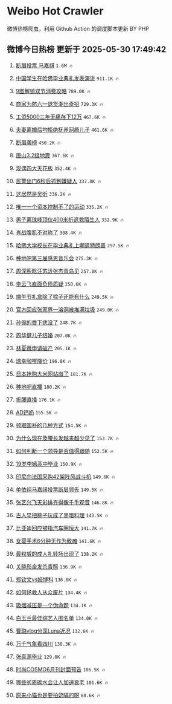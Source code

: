 # Weibo Hot Crawler 



微博热榜爬虫，利用 Github Action 的调度脚本更新 BY PHP 


## 微博今日热榜 更新于 2025-05-30 17:49:42 
1. [断眉投票 马嘉祺](https://s.weibo.com/weibo?q=%E6%96%AD%E7%9C%89%E6%8A%95%E7%A5%A8%20%E9%A9%AC%E5%98%89%E7%A5%BA&t=31&band_rank=1&Refer=top) `1.6M 🔥` 

1. [中国学生在哈佛毕业典礼发表演讲](https://s.weibo.com/weibo?q=%23%E4%B8%AD%E5%9B%BD%E5%AD%A6%E7%94%9F%E5%9C%A8%E5%93%88%E4%BD%9B%E6%AF%95%E4%B8%9A%E5%85%B8%E7%A4%BC%E5%8F%91%E8%A1%A8%E6%BC%94%E8%AE%B2%23&t=31&band_rank=2&Refer=top) `911.1K 🔥` 

1. [9图解锁双节消费攻略](https://s.weibo.com/weibo?q=%239%E5%9B%BE%E8%A7%A3%E9%94%81%E5%8F%8C%E8%8A%82%E6%B6%88%E8%B4%B9%E6%94%BB%E7%95%A5%23&t=31&band_rank=3&Refer=top) `789.0K 🔥` 

1. [商家为防六一退货潮出奇招](https://s.weibo.com/weibo?q=%23%E5%95%86%E5%AE%B6%E4%B8%BA%E9%98%B2%E5%85%AD%E4%B8%80%E9%80%80%E8%B4%A7%E6%BD%AE%E5%87%BA%E5%A5%87%E6%8B%9B%23&t=31&band_rank=4&Refer=top) `729.3K 🔥` 

1. [工资5000三年无痛存下12万](https://s.weibo.com/weibo?q=%E5%B7%A5%E8%B5%845000%E4%B8%89%E5%B9%B4%E6%97%A0%E7%97%9B%E5%AD%98%E4%B8%8B12%E4%B8%87&t=31&band_rank=5&Refer=top) `467.6K 🔥` 

1. [夫妻离婚后均拒绝抚养网瘾儿子](https://s.weibo.com/weibo?q=%23%E5%A4%AB%E5%A6%BB%E7%A6%BB%E5%A9%9A%E5%90%8E%E5%9D%87%E6%8B%92%E7%BB%9D%E6%8A%9A%E5%85%BB%E7%BD%91%E7%98%BE%E5%84%BF%E5%AD%90%23&t=31&band_rank=6&Refer=top) `461.6K 🔥` 

1. [断眉袭榜](https://s.weibo.com/weibo?q=%23%E6%96%AD%E7%9C%89%E8%A2%AD%E6%A6%9C%23&t=31&band_rank=7&Refer=top) `450.2K 🔥` 

1. [唐山3.2级地震](https://s.weibo.com/weibo?q=%E5%94%90%E5%B1%B13.2%E7%BA%A7%E5%9C%B0%E9%9C%87&t=31&band_rank=8&Refer=top) `367.6K 🔥` 

1. [现偶四大天花板](https://s.weibo.com/weibo?q=%E7%8E%B0%E5%81%B6%E5%9B%9B%E5%A4%A7%E5%A4%A9%E8%8A%B1%E6%9D%BF&t=31&band_rank=9&Refer=top) `352.4K 🔥` 

1. [民警出门6秒后抓到嫌疑人](https://s.weibo.com/weibo?q=%23%E6%B0%91%E8%AD%A6%E5%87%BA%E9%97%A86%E7%A7%92%E5%90%8E%E6%8A%93%E5%88%B0%E5%AB%8C%E7%96%91%E4%BA%BA%23&t=31&band_rank=10&Refer=top) `337.0K 🔥` 

1. [这居然是吴昕](https://s.weibo.com/weibo?q=%E8%BF%99%E5%B1%85%E7%84%B6%E6%98%AF%E5%90%B4%E6%98%95&t=31&band_rank=11&Refer=top) `336.2K 🔥` 

1. [唯一一个资本控制不了的运动](https://s.weibo.com/weibo?q=%E5%94%AF%E4%B8%80%E4%B8%80%E4%B8%AA%E8%B5%84%E6%9C%AC%E6%8E%A7%E5%88%B6%E4%B8%8D%E4%BA%86%E7%9A%84%E8%BF%90%E5%8A%A8&t=31&band_rank=12&Refer=top) `335.2K 🔥` 

1. [男子离珠峰顶仅400米折返救陌生人](https://s.weibo.com/weibo?q=%23%E7%94%B7%E5%AD%90%E7%A6%BB%E7%8F%A0%E5%B3%B0%E9%A1%B6%E4%BB%85400%E7%B1%B3%E6%8A%98%E8%BF%94%E6%95%91%E9%99%8C%E7%94%9F%E4%BA%BA%23&t=31&band_rank=13&Refer=top) `332.9K 🔥` 

1. [肖战腹肌不对称了](https://s.weibo.com/weibo?q=%23%E8%82%96%E6%88%98%E8%85%B9%E8%82%8C%E4%B8%8D%E5%AF%B9%E7%A7%B0%E4%BA%86%23&t=31&band_rank=14&Refer=top) `308.4K 🔥` 

1. [哈佛大学校长在毕业典礼上嘲讽特朗普](https://s.weibo.com/weibo?q=%23%E5%93%88%E4%BD%9B%E5%A4%A7%E5%AD%A6%E6%A0%A1%E9%95%BF%E5%9C%A8%E6%AF%95%E4%B8%9A%E5%85%B8%E7%A4%BC%E4%B8%8A%E5%98%B2%E8%AE%BD%E7%89%B9%E6%9C%97%E6%99%AE%23&t=31&band_rank=15&Refer=top) `297.5K 🔥` 

1. [种地吧第三届感恩音乐会](https://s.weibo.com/weibo?q=%23%E7%A7%8D%E5%9C%B0%E5%90%A7%E7%AC%AC%E4%B8%89%E5%B1%8A%E6%84%9F%E6%81%A9%E9%9F%B3%E4%B9%90%E4%BC%9A%23&t=31&band_rank=16&Refer=top) `275.3K 🔥` 

1. [周深鹿晗汪苏泷张杰青岛见](https://s.weibo.com/weibo?q=%23%E5%91%A8%E6%B7%B1%E9%B9%BF%E6%99%97%E6%B1%AA%E8%8B%8F%E6%B3%B7%E5%BC%A0%E6%9D%B0%E9%9D%92%E5%B2%9B%E8%A7%81%23&t=31&band_rank=17&Refer=top) `257.0K 🔥` 

1. [李云飞直面负债质疑](https://s.weibo.com/weibo?q=%23%E6%9D%8E%E4%BA%91%E9%A3%9E%E7%9B%B4%E9%9D%A2%E8%B4%9F%E5%80%BA%E8%B4%A8%E7%96%91%23&t=31&band_rank=18&Refer=top) `250.6K 🔥` 

1. [端午节礼盒除了粽子还能有什么](https://s.weibo.com/weibo?q=%E7%AB%AF%E5%8D%88%E8%8A%82%E7%A4%BC%E7%9B%92%E9%99%A4%E4%BA%86%E7%B2%BD%E5%AD%90%E8%BF%98%E8%83%BD%E6%9C%89%E4%BB%80%E4%B9%88&t=31&band_rank=19&Refer=top) `249.5K 🔥` 

1. [官方回应张家界一溶洞被堆满垃圾](https://s.weibo.com/weibo?q=%23%E5%AE%98%E6%96%B9%E5%9B%9E%E5%BA%94%E5%BC%A0%E5%AE%B6%E7%95%8C%E4%B8%80%E6%BA%B6%E6%B4%9E%E8%A2%AB%E5%A0%86%E6%BB%A1%E5%9E%83%E5%9C%BE%23&t=31&band_rank=20&Refer=top) `249.0K 🔥` 

1. [孙俪的唇下痣没了](https://s.weibo.com/weibo?q=%23%E5%AD%99%E4%BF%AA%E7%9A%84%E5%94%87%E4%B8%8B%E7%97%A3%E6%B2%A1%E4%BA%86%23&t=31&band_rank=21&Refer=top) `248.7K 🔥` 

1. [周华健儿子结婚](https://s.weibo.com/weibo?q=%23%E5%91%A8%E5%8D%8E%E5%81%A5%E5%84%BF%E5%AD%90%E7%BB%93%E5%A9%9A%23&t=31&band_rank=22&Refer=top) `207.0K 🔥` 

1. [林夏薇申请破产](https://s.weibo.com/weibo?q=%23%E6%9E%97%E5%A4%8F%E8%96%87%E7%94%B3%E8%AF%B7%E7%A0%B4%E4%BA%A7%23&t=31&band_rank=23&Refer=top) `205.1K 🔥` 

1. [瑞幸咖啡降价](https://s.weibo.com/weibo?q=%23%E7%91%9E%E5%B9%B8%E5%92%96%E5%95%A1%E9%99%8D%E4%BB%B7%23&t=31&band_rank=24&Refer=top) `196.8K 🔥` 

1. [日本抢购大米网站崩了](https://s.weibo.com/weibo?q=%23%E6%97%A5%E6%9C%AC%E6%8A%A2%E8%B4%AD%E5%A4%A7%E7%B1%B3%E7%BD%91%E7%AB%99%E5%B4%A9%E4%BA%86%23&t=31&band_rank=25&Refer=top) `181.7K 🔥` 

1. [种地吧直播](https://s.weibo.com/weibo?q=%E7%A7%8D%E5%9C%B0%E5%90%A7%E7%9B%B4%E6%92%AD&t=31&band_rank=26&Refer=top) `180.2K 🔥` 

1. [折腰直播](https://s.weibo.com/weibo?q=%E6%8A%98%E8%85%B0%E7%9B%B4%E6%92%AD&t=31&band_rank=27&Refer=top) `176.1K 🔥` 

1. [AD钙奶](https://s.weibo.com/weibo?q=AD%E9%92%99%E5%A5%B6&t=31&band_rank=28&Refer=top) `155.5K 🔥` 

1. [领取国补的几种方式](https://s.weibo.com/weibo?q=%E9%A2%86%E5%8F%96%E5%9B%BD%E8%A1%A5%E7%9A%84%E5%87%A0%E7%A7%8D%E6%96%B9%E5%BC%8F&t=31&band_rank=29&Refer=top) `154.5K 🔥` 

1. [为什么现在及腰长发越来越少见了](https://s.weibo.com/weibo?q=%E4%B8%BA%E4%BB%80%E4%B9%88%E7%8E%B0%E5%9C%A8%E5%8F%8A%E8%85%B0%E9%95%BF%E5%8F%91%E8%B6%8A%E6%9D%A5%E8%B6%8A%E5%B0%91%E8%A7%81%E4%BA%86&t=31&band_rank=30&Refer=top) `153.7K 🔥` 

1. [如何判断一个领导是否值得跟随](https://s.weibo.com/weibo?q=%E5%A6%82%E4%BD%95%E5%88%A4%E6%96%AD%E4%B8%80%E4%B8%AA%E9%A2%86%E5%AF%BC%E6%98%AF%E5%90%A6%E5%80%BC%E5%BE%97%E8%B7%9F%E9%9A%8F&t=31&band_rank=31&Refer=top) `152.5K 🔥` 

1. [19岁李嫣高中毕业](https://s.weibo.com/weibo?q=%2319%E5%B2%81%E6%9D%8E%E5%AB%A3%E9%AB%98%E4%B8%AD%E6%AF%95%E4%B8%9A%23&t=31&band_rank=32&Refer=top) `150.9K 🔥` 

1. [印尼向法国采购42架阵风战斗机](https://s.weibo.com/weibo?q=%E5%8D%B0%E5%B0%BC%E5%90%91%E6%B3%95%E5%9B%BD%E9%87%87%E8%B4%AD42%E6%9E%B6%E9%98%B5%E9%A3%8E%E6%88%98%E6%96%97%E6%9C%BA&t=31&band_rank=33&Refer=top) `149.6K 🔥` 

1. [单依纯马嘉祺投票断层领先](https://s.weibo.com/weibo?q=%23%E5%8D%95%E4%BE%9D%E7%BA%AF%E9%A9%AC%E5%98%89%E7%A5%BA%E6%8A%95%E7%A5%A8%E6%96%AD%E5%B1%82%E9%A2%86%E5%85%88%23&t=31&band_rank=34&Refer=top) `149.5K 🔥` 

1. [张艺兴飞天彩排齐得像千手观音](https://s.weibo.com/weibo?q=%E5%BC%A0%E8%89%BA%E5%85%B4%E9%A3%9E%E5%A4%A9%E5%BD%A9%E6%8E%92%E9%BD%90%E5%BE%97%E5%83%8F%E5%8D%83%E6%89%8B%E8%A7%82%E9%9F%B3&t=31&band_rank=35&Refer=top) `146.8K 🔥` 

1. [古人早把粽子玩成了黑暗料理](https://s.weibo.com/weibo?q=%23%E5%8F%A4%E4%BA%BA%E6%97%A9%E6%8A%8A%E7%B2%BD%E5%AD%90%E7%8E%A9%E6%88%90%E4%BA%86%E9%BB%91%E6%9A%97%E6%96%99%E7%90%86%23&t=31&band_rank=36&Refer=top) `143.5K 🔥` 

1. [比亚迪回应被指汽车圈恒大](https://s.weibo.com/weibo?q=%23%E6%AF%94%E4%BA%9A%E8%BF%AA%E5%9B%9E%E5%BA%94%E8%A2%AB%E6%8C%87%E6%B1%BD%E8%BD%A6%E5%9C%88%E6%81%92%E5%A4%A7%23&t=31&band_rank=37&Refer=top) `141.7K 🔥` 

1. [女婴手术6分钟无作为致瘫](https://s.weibo.com/weibo?q=%23%E5%A5%B3%E5%A9%B4%E6%89%8B%E6%9C%AF6%E5%88%86%E9%92%9F%E6%97%A0%E4%BD%9C%E4%B8%BA%E8%87%B4%E7%98%AB%23&t=31&band_rank=38&Refer=top) `141.6K 🔥` 

1. [最权威的成人礼转场出现了](https://s.weibo.com/weibo?q=%E6%9C%80%E6%9D%83%E5%A8%81%E7%9A%84%E6%88%90%E4%BA%BA%E7%A4%BC%E8%BD%AC%E5%9C%BA%E5%87%BA%E7%8E%B0%E4%BA%86&t=31&band_rank=39&Refer=top) `138.2K 🔥` 

1. [关晓彤金发杀青照](https://s.weibo.com/weibo?q=%E5%85%B3%E6%99%93%E5%BD%A4%E9%87%91%E5%8F%91%E6%9D%80%E9%9D%92%E7%85%A7&t=31&band_rank=40&Refer=top) `136.9K 🔥` 

1. [郑钦文vs姆博科](https://s.weibo.com/weibo?q=%23%E9%83%91%E9%92%A6%E6%96%87vs%E5%A7%86%E5%8D%9A%E7%A7%91%23&t=31&band_rank=41&Refer=top) `136.6K 🔥` 

1. [如何拯救人从众废片](https://s.weibo.com/weibo?q=%E5%A6%82%E4%BD%95%E6%8B%AF%E6%95%91%E4%BA%BA%E4%BB%8E%E4%BC%97%E5%BA%9F%E7%89%87&t=31&band_rank=42&Refer=top) `134.4K 🔥` 

1. [吸烟减压是一个伪命题](https://s.weibo.com/weibo?q=%23%E5%90%B8%E7%83%9F%E5%87%8F%E5%8E%8B%E6%98%AF%E4%B8%80%E4%B8%AA%E4%BC%AA%E5%91%BD%E9%A2%98%23&t=31&band_rank=43&Refer=top) `134.1K 🔥` 

1. [白玉兰最佳综艺入围名单](https://s.weibo.com/weibo?q=%23%E7%99%BD%E7%8E%89%E5%85%B0%E6%9C%80%E4%BD%B3%E7%BB%BC%E8%89%BA%E5%85%A5%E5%9B%B4%E5%90%8D%E5%8D%95%23&t=31&band_rank=44&Refer=top) `134.0K 🔥` 

1. [曹璐vlog分享Luna近况](https://s.weibo.com/weibo?q=%E6%9B%B9%E7%92%90vlog%E5%88%86%E4%BA%ABLuna%E8%BF%91%E5%86%B5&t=31&band_rank=45&Refer=top) `132.6K 🔥` 

1. [万千气象看四川](https://s.weibo.com/weibo?q=%23%E4%B8%87%E5%8D%83%E6%B0%94%E8%B1%A1%E7%9C%8B%E5%9B%9B%E5%B7%9D%23&t=31&band_rank=46&Refer=top) `130.3K 🔥` 

1. [张真源毕业](https://s.weibo.com/weibo?q=%23%E5%BC%A0%E7%9C%9F%E6%BA%90%E6%AF%95%E4%B8%9A%23&t=31&band_rank=47&Refer=top) `129.0K 🔥` 

1. [时尚COSMO6月刊封面预告](https://s.weibo.com/weibo?q=%23%E6%97%B6%E5%B0%9ACOSMO6%E6%9C%88%E5%88%8A%E5%B0%81%E9%9D%A2%E9%A2%84%E5%91%8A%23&t=31&band_rank=48&Refer=top) `106.5K 🔥` 

1. [哪些劣质碳水会让人加速衰老](https://s.weibo.com/weibo?q=%E5%93%AA%E4%BA%9B%E5%8A%A3%E8%B4%A8%E7%A2%B3%E6%B0%B4%E4%BC%9A%E8%AE%A9%E4%BA%BA%E5%8A%A0%E9%80%9F%E8%A1%B0%E8%80%81&t=31&band_rank=49&Refer=top) `101.6K 🔥` 

1. [原来小猫也是要拍奶嗝的呀](https://s.weibo.com/weibo?q=%E5%8E%9F%E6%9D%A5%E5%B0%8F%E7%8C%AB%E4%B9%9F%E6%98%AF%E8%A6%81%E6%8B%8D%E5%A5%B6%E5%97%9D%E7%9A%84%E5%91%80&t=31&band_rank=50&Refer=top) `88.6K 🔥` 

